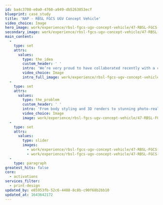```yaml
---
id: ba4c3708-e0a0-4760-a949-db5263853ecf
blueprint: case_study
title: 'NAP - RBSL FGCS UGV Concept Vehicle'
video_choice: Image
hero_image: work/experience/rbsl-fgcs-ugv-concept-vehicle/47-RBSL-FGCS-UGV-Concpt-Vehicle-Full-Image.jpg
secondary_image: work/experience/rbsl-fgcs-ugv-concept-vehicle/47-RBSL-FGCS-UGV-Concpt-Vehicle-Secondary-Image.jpg
main_content:
  -
    type: set
    attrs:
      values:
        type: the_idea
        custom_header: ' '
        intro: 'We’re very proud to have collaborated recently with a consortium of UK technology companies led by RBSL, to develop a new concept for an unmanned ground vehicle for the British Army. '
        video_choice: Image
        intro_full_image: work/experience/rbsl-fgcs-ugv-concept-vehicle/47-RBSL-FGCS-UGV-Concpt-Vehicle-Large-Image-2.jpg
  -
    type: set
    attrs:
      values:
        type: the_problem
        custom_header: ' '
        intro: 'From body styling and 3D renders to stunning photo-realistic visuals, we were able to bring the concept to life, showcasing this cutting-edge innovation in future defence technology.'
        video_choice: Image
        image: work/experience/rbsl-fgcs-ugv-concept-vehicle/47-RBSL-FGCS-UGV-Concpt-Vehicle-Large-Image.jpg
  -
    type: set
    attrs:
      values:
        type: slider
        images:
          - work/experience/rbsl-fgcs-ugv-concept-vehicle/47-RBSL-FGCS-UGV-Concpt-Vehicle-Small-Image-2.jpg
          - work/experience/rbsl-fgcs-ugv-concept-vehicle/47-RBSL-FGCS-UGV-Concpt-Vehicle-Small-Image.jpg
  -
    type: paragraph
greatest_hits: false
core:
  - activations
services_filter:
  - print-design
updated_by: e85953fb-52c6-4488-8c8b-c90f68b2bb10
updated_at: 1643642172
---
```

